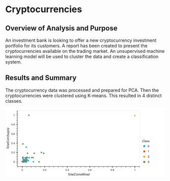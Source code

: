 # Cryptocurrencies

## Overview of Analysis and Purpose
An investment bank is looking to offer a new cryptocurrency investment portfolio for its customers. A report has been created to present the cryptocurrencies available on the trading market. An unsupervised machine learning model will be used to cluster the data and create a classification system.

## Results and Summary
The cryptocurrency data was processed and prepared for PCA. Then the cryptocurrencies were clustered using K-means. This resulted in 4 distinct classes.  

![plot](resources/plot.png)

